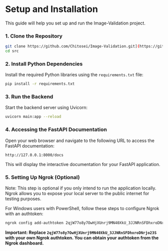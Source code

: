 <h1>Setup and Installation</h1>

This guide will help you set up and run the Image-Validation project.

### 1. Clone the Repository

```bash
git clone https://github.com/Chitosei/Image-Validation.git](https://github.com/Chitosei/Image-Validation.git
cd src
```

### 2. Install Python Dependencies 
Install the required Python libraries using the ```requirements.txt``` file:
```bash
pip install -r requirements.txt
```

### 3. Run the Backend
Start the backend server using Uvicorn:

```bash 
uvicorn main:app --reload
```

### 4. Accessing the FastAPI Documentation


Open your web browser and navigate to the following URL to access the FastAPI documentation:

```http://127.0.0.1:8000/docs```

This will display the interactive documentation for your FastAPI application.

### 5. Setting Up Ngrok (Optional)
Note: This step is optional if you only intend to run the application locally. Ngrok allows you to expose your local server to the public internet for testing purposes.

For Windows users with PowerShell, follow these steps to configure Ngrok with an authtoken:

```PowerShell
ngrok config add-authtoken 2qjW77o8y7OwHjXUnrj9MN40XkU_3JJNRnSFDhxroDNrjo23S
```
<strong>Important: Replace ```2qjW77o8y7OwHjXUnrj9MN40XkU_3JJNRnSFDhxroDNrjo23S``` with your own Ngrok authtoken. You can obtain your authtoken from the Ngrok dashboard.
